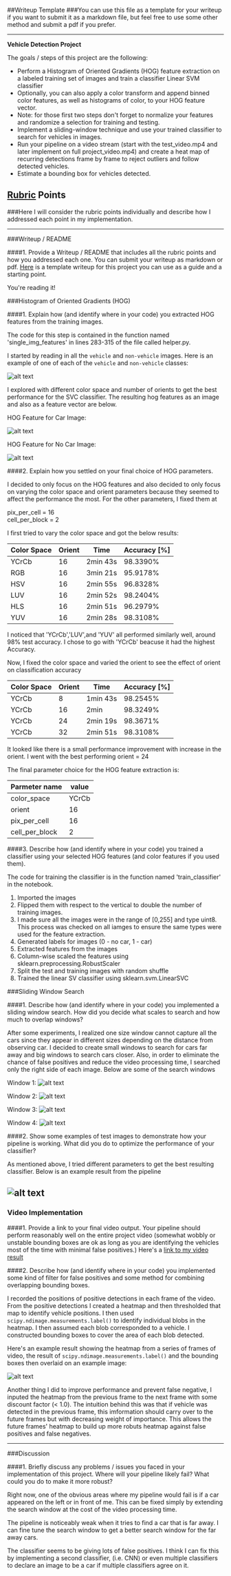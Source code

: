 ##Writeup Template
###You can use this file as a template for your writeup if you want to submit it as a markdown file, but feel free to use some other method and submit a pdf if you prefer.

---

**Vehicle Detection Project**

The goals / steps of this project are the following:

* Perform a Histogram of Oriented Gradients (HOG) feature extraction on a labeled training set of images and train a classifier Linear SVM classifier
* Optionally, you can also apply a color transform and append binned color features, as well as histograms of color, to your HOG feature vector. 
* Note: for those first two steps don't forget to normalize your features and randomize a selection for training and testing.
* Implement a sliding-window technique and use your trained classifier to search for vehicles in images.
* Run your pipeline on a video stream (start with the test_video.mp4 and later implement on full project_video.mp4) and create a heat map of recurring detections frame by frame to reject outliers and follow detected vehicles.
* Estimate a bounding box for vehicles detected.

[//]: # (Image References)
[image1]: ./writeup_img/car_nocar_img.png
[image2]: ./writeup_img/car_hog.png
[image3]: ./writeup_img/nocar_hog.png
[image4]: ./writeup_img/search_window1.png
[image5]: ./writeup_img/search_window2.png
[image6]: ./writeup_img/search_window3.png
[image7]: ./writeup_img/search_window4.png
[image8]: ./writeup_img/example_find_car.png
[image9]: ./writeup_img/example_find_car_heatmap.png

[video1]: ./project_video.mp4

## [Rubric](https://review.udacity.com/#!/rubrics/513/view) Points
###Here I will consider the rubric points individually and describe how I addressed each point in my implementation.  

---
###Writeup / README

####1. Provide a Writeup / README that includes all the rubric points and how you addressed each one.  You can submit your writeup as markdown or pdf.  [Here](https://github.com/udacity/CarND-Vehicle-Detection/blob/master/writeup_template.md) is a template writeup for this project you can use as a guide and a starting point.  

You're reading it!

###Histogram of Oriented Gradients (HOG)

####1. Explain how (and identify where in your code) you extracted HOG features from the training images.

The code for this step is contained in the function named 'single_img_features' in lines 283-315 of the file called helper.py.

I started by reading in all the `vehicle` and `non-vehicle` images.  Here is an example of one of each of the `vehicle` and `non-vehicle` classes:

![alt text][image1]

I explored with different color space and number of orients to get the best performance for the SVC classifier. The resulting hog features as an image and also as a feature vector are below.

HOG Feature for Car Image:

![alt text][image2]

HOG Feature for No Car Image:

![alt text][image3]



####2. Explain how you settled on your final choice of HOG parameters.

I decided to only focus on the HOG features and also decided to only focus on varying the color space and orient parameters because they seemed to affect the performance the most. For the other parameters, I fixed them at

pix_per_cell = 16 </br>
cell_per_block = 2

I first tried to vary the color space and got the below results:

| Color Space | Orient | Time     | Accuracy [%] |
|-------------|--------|----------|--------------|
| YCrCb       | 16     | 2min 43s | 98.3390%     |
| RGB         | 16     | 3min 21s | 95.9178%     |
| HSV         | 16     | 2min 55s | 96.8328%     |
| LUV         | 16     | 2min 52s | 98.2404%     |
| HLS         | 16     | 2min 51s | 96.2979%     |
| YUV         | 16     | 2min 28s | 98.3108%     |

I noticed that 'YCrCb','LUV',and 'YUV' all performed similarly well, around 98% test accuracy. I chose to go with 'YCrCb' beacuse it had the highest Accuracy.

Now, I fixed the color space and varied the orient to see the effect of orient on classification accuracy

| Color Space | Orient | Time     | Accuracy [%] |
|-------------|--------|----------|--------------|
| YCrCb       | 8      | 1min 43s | 98.2545%     |
| YCrCb       | 16     | 2min     | 98.3249%     |
| YCrCb       | 24     | 2min 19s | 98.3671%     |
| YCrCb       | 32     | 2min 51s | 98.3108%     |

It looked like there is a small performance improvement with increase in the orient. I went with the best performing orient = 24

The final parameter choice for the HOG feature extraction is:

| Parmeter name  | value |
|----------------|-------|
| color_space    | YCrCb |
| orient         | 16    |
| pix_per_cell   | 16    |
| cell_per_block | 2     |


####3. Describe how (and identify where in your code) you trained a classifier using your selected HOG features (and color features if you used them).

The code for training the classifier is in the function named 'train_classifier' in the notebook.
1. Imported the images
2. Flipped them with respect to the vertical to double the number of training images. 
3. I made sure all the images were in the range of [0,255] and type uint8. This process was checked on all iamges to ensure the same types were used for the feature extraction. 
4. Generated labels for images (0 - no car, 1 - car)
5. Extracted features from the images
6. Column-wise scaled the features using sklearn.preprocessing.RobustScaler
7. Split the test and training images with random shuffle
8. Trained the linear SV classifier using sklearn.svm.LinearSVC 


###Sliding Window Search

####1. Describe how (and identify where in your code) you implemented a sliding window search.  How did you decide what scales to search and how much to overlap windows?

After some experiments, I realized one size window cannot capture all the cars since they appear in different sizes depending on the distance from observing car. I decided to create small windows to search for cars far away and big windows to search cars closer. Also, in order to eliminate the chance of false positives and reduce the video processing time, I searched only the right side of each image. Below are some of the search windows

Window 1:
![alt text][image4]

Window 2:
![alt text][image5]

Window 3:
![alt text][image6]

Window 4:
![alt text][image7]

####2. Show some examples of test images to demonstrate how your pipeline is working.  What did you do to optimize the performance of your classifier?

As mentioned above, I tried different parameters to get the best resulting classifier. Below is an example result from the pipeline

![alt text][image8]
---

### Video Implementation

####1. Provide a link to your final video output.  Your pipeline should perform reasonably well on the entire project video (somewhat wobbly or unstable bounding boxes are ok as long as you are identifying the vehicles most of the time with minimal false positives.)
Here's a [link to my video result](./project_video_out.mp4)


####2. Describe how (and identify where in your code) you implemented some kind of filter for false positives and some method for combining overlapping bounding boxes.


I recorded the positions of positive detections in each frame of the video.  From the positive detections I created a heatmap and then thresholded that map to identify vehicle positions.  I then used `scipy.ndimage.measurements.label()` to identify individual blobs in the heatmap.  I then assumed each blob corresponded to a vehicle.  I constructed bounding boxes to cover the area of each blob detected.  

Here's an example result showing the heatmap from a series of frames of video, the result of `scipy.ndimage.measurements.label()` and the bounding boxes then overlaid on an example image:

![alt text][image9]

Another thing I did to improve performance and prevent false negative, I inputed the heatmap from the previous frame to the next frame with some discount factor (< 1.0). The intuition behind this was that if vehicle was detected in the previous frame, this imformation should carry over to the future frames but with decreasing weight of importance. This allows the future frames' heatmap to build up more robuts heatmap against false positives and false negatives.


---

###Discussion

####1. Briefly discuss any problems / issues you faced in your implementation of this project.  Where will your pipeline likely fail?  What could you do to make it more robust?

Right now, one of the obvious areas where my pipeline would fail is if a car appeared on the left or in front of me. This can be fixed simply by extending the search window at the cost of the video processing time.

The pipeline is noticeably weak when it tries to find a car that is far away. I can fine tune the search window to get a better search window for the far away cars.

The classifier seems to be giving lots of false positives. I think I can fix this by implementing a second classifier, (i.e. CNN) or even multiple classifiers to declare an image to be a car if multiple classifiers agree on it. 

